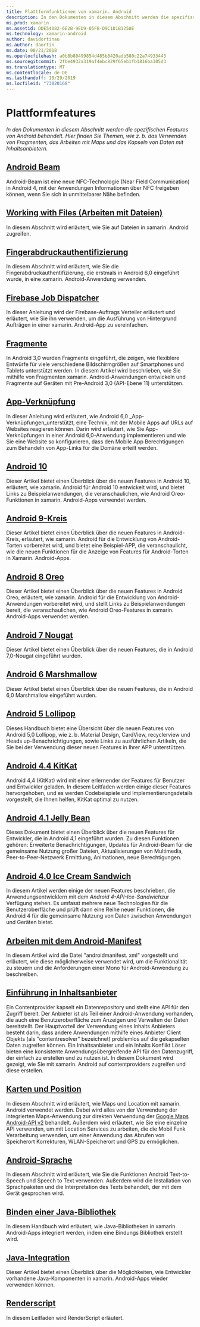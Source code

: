 ```yaml
---
title: Plattformfunktionen von xamarin. Android
description: In den Dokumenten in diesem Abschnitt werden die spezifischen Features von Android behandelt. Hier finden Sie Themen, wie z. b. das Verwenden von Fragmenten, das Arbeiten mit Maps und das Kapseln von Daten mit Inhaltsanbietern.
ms.prod: xamarin
ms.assetid: DDE54082-6E2B-9ED9-05FB-D9C1D1B1258E
ms.technology: xamarin-android
author: davidortinau
ms.author: daortin
ms.date: 08/21/2018
ms.openlocfilehash: a0b8b80499854d485b8420adb580c22a74933443
ms.sourcegitcommit: 2fbe4932a319af4ebc829f65eb1fb1816ba305d3
ms.translationtype: MT
ms.contentlocale: de-DE
ms.lasthandoff: 10/29/2019
ms.locfileid: "73020168"
---
```

# <a name="platform-features"></a>Plattformfeatures

_In den Dokumenten in diesem Abschnitt werden die spezifischen Features von Android behandelt. Hier finden Sie Themen, wie z. b. das Verwenden von Fragmenten, das Arbeiten mit Maps und das Kapseln von Daten mit Inhaltsanbietern._

## <a name="android-beamandroidplatformandroid-beammd"></a>[Android Beam](~/android/platform/android-beam.md)

Android-Beam ist eine neue NFC-Technologie (Near Field Communication) in Android 4, mit der Anwendungen Informationen über NFC freigeben können, wenn Sie sich in unmittelbarer Nähe befinden.

## <a name="working-with-filesandroidplatformfilesindexmd"></a>[Working with Files (Arbeiten mit Dateien)](~/android/platform/files/index.md)

In diesem Abschnitt wird erläutert, wie Sie auf Dateien in xamarin. Android zugreifen.

## <a name="fingerprint-authenticationandroidplatformfingerprint-authenticationindexmd"></a>[Fingerabdruckauthentifizierung](~/android/platform/fingerprint-authentication/index.md)

In diesem Abschnitt wird erläutert, wie Sie die Fingerabdruckauthentifizierung, die erstmals in Android 6,0 eingeführt wurde, in eine xamarin. Android-Anwendung verwenden.

## <a name="firebase-job-dispatcherandroidplatformfirebase-job-dispatchermd"></a>[Firebase Job Dispatcher](~/android/platform/firebase-job-dispatcher.md)

In dieser Anleitung wird der Firebase-Auftrags Verteiler erläutert und erläutert, wie Sie ihn verwenden, um die Ausführung von Hintergrund Aufträgen in einer xamarin. Android-App zu vereinfachen.

## <a name="fragmentsandroidplatformfragmentsindexmd"></a>[Fragmente](~/android/platform/fragments/index.md)

In Android 3,0 wurden Fragmente eingeführt, die zeigen, wie flexiblere Entwürfe für viele verschiedene Bildschirmgrößen auf Smartphones und Tablets unterstützt werden. In diesem Artikel wird beschrieben, wie Sie mithilfe von Fragmenten xamarin. Android-Anwendungen entwickeln und Fragmente auf Geräten mit Pre-Android 3,0 (API-Ebene 11) unterstützen.

## <a name="app-linkingandroidplatformapp-linkingmd"></a>[App-Verknüpfung](~/android/platform/app-linking.md)

In dieser Anleitung wird erläutert, wie Android 6,0 _App-Verknüpfungen_unterstützt, eine Technik, mit der Mobile Apps auf URLs auf Websites reagieren können. Darin wird erläutert, wie Sie App-Verknüpfungen in einer Android 6,0-Anwendung implementieren und wie Sie eine Website so konfigurieren, dass den Mobile App Berechtigungen zum Behandeln von App-Links für die Domäne erteilt werden.

## <a name="android-10androidplatformandroid-10md"></a>[Android 10](~/android/platform/android-10.md)

Dieser Artikel bietet einen Überblick über die neuen Features in Android 10, erläutert, wie xamarin. Android für Android 10 entwickelt wird, und bietet Links zu Beispielanwendungen, die veranschaulichen, wie Android Oreo-Funktionen in xamarin. Android-Apps verwendet werden.

## <a name="android-9-pieandroidplatformpiemd"></a>[Android 9-Kreis](~/android/platform/pie.md)

Dieser Artikel bietet einen Überblick über die neuen Features in Android-Kreis, erläutert, wie xamarin. Android für die Entwicklung von Android-Torten vorbereitet wird, und bietet eine Beispiel-APP, die veranschaulicht, wie die neuen Funktionen für die Anzeige von Features für Android-Torten in Xamarin. Android-Apps.

## <a name="android-8-oreoandroidplatformoreomd"></a>[Android 8 Oreo](~/android/platform/oreo.md)

Dieser Artikel bietet einen Überblick über die neuen Features in Android Oreo, erläutert, wie xamarin. Android für die Entwicklung von Android-Anwendungen vorbereitet wird, und stellt Links zu Beispielanwendungen bereit, die veranschaulichen, wie Android Oreo-Features in xamarin. Android-Apps verwendet werden.

## <a name="android-7-nougatandroidplatformnougatmd"></a>[Android 7 Nougat](~/android/platform/nougat.md)

Dieser Artikel bietet einen Überblick über die neuen Features, die in Android 7,0-Nougat eingeführt wurden.

## <a name="android-6-marshmallowandroidplatformmarshmallowmd"></a>[Android 6 Marshmallow](~/android/platform/marshmallow.md)

Dieser Artikel bietet einen Überblick über die neuen Features, die in Android 6,0 Marshmallow eingeführt wurden.

## <a name="android-5-lollipopandroidplatformlollipopmd"></a>[Android 5 Lollipop](~/android/platform/lollipop.md)

Dieses Handbuch bietet eine Übersicht über die neuen Features von Android 5,0 Lollipop, wie z. b. Material Design, CardView, recyclerview und Heads up-Benachrichtigungen, sowie Links zu ausführlichen Artikeln, die Sie bei der Verwendung dieser neuen Features in Ihrer APP unterstützen.

## <a name="android-44-kitkatandroidplatformkitkatmd"></a>[Android 4.4 KitKat](~/android/platform/kitkat.md)

Android 4,4 (KitKat) wird mit einer erlernender der Features für Benutzer und Entwickler geladen. In diesem Leitfaden werden einige dieser Features hervorgehoben, und es werden Codebeispiele und Implementierungsdetails vorgestellt, die Ihnen helfen, KitKat optimal zu nutzen.

## <a name="android-41-jelly-beanandroidplatformjelly-beanmd"></a>[Android 4.1 Jelly Bean](~/android/platform/jelly-bean.md)

Dieses Dokument bietet einen Überblick über die neuen Features für Entwickler, die in Android 4,1 eingeführt wurden. Zu diesen Funktionen gehören: Erweiterte Benachrichtigungen, Updates für Android-Beam für die gemeinsame Nutzung großer Dateien, Aktualisierungen von Multimedia, Peer-to-Peer-Netzwerk Ermittlung, Animationen, neue Berechtigungen.

## <a name="android-40-ice-cream-sandwichandroidplatformice-cream-sandwichmd"></a>[Android 4.0 Ice Cream Sandwich](~/android/platform/ice-cream-sandwich.md)

In diesem Artikel werden einige der neuen Features beschrieben, die Anwendungsentwicklern mit dem *Android 4-API-Ice-Sandwich*zur Verfügung stehen.
Es umfasst mehrere neue Technologien für die Benutzeroberfläche und prüft dann eine Reihe neuer Funktionen, die Android 4 für die gemeinsame Nutzung von Daten zwischen Anwendungen und Geräten bietet.

## <a name="working-with-the-android-manifestandroid-manifestmd"></a>[Arbeiten mit dem Android-Manifest](android-manifest.md)

In diesem Artikel wird die Datei "androidmanifest. xml" vorgestellt und erläutert, wie diese möglicherweise verwendet wird, um die Funktionalität zu steuern und die Anforderungen einer Mono für Android-Anwendung zu beschreiben.

## <a name="introduction-to-content-providersandroidplatformcontent-providersindexmd"></a>[Einführung in Inhaltsanbieter](~/android/platform/content-providers/index.md)

Ein Contentprovider kapselt ein Datenrepository und stellt eine API für den Zugriff bereit. Der Anbieter ist als Teil einer Android-Anwendung vorhanden, die auch eine Benutzeroberfläche zum Anzeigen und Verwalten der Daten bereitstellt. Der Hauptvorteil der Verwendung eines Inhalts Anbieters besteht darin, dass andere Anwendungen mithilfe eines Anbieter Client Objekts (als "contentresolver" bezeichnet) problemlos auf die gekapselten Daten zugreifen können. Ein Inhaltsanbieter und ein Inhalts Konflikt Löser bieten eine konsistente Anwendungsübergreifende API für den Datenzugriff, der einfach zu erstellen und zu nutzen ist. In diesem Dokument wird gezeigt, wie Sie mit xamarin. Android auf contentproviders zugreifen und diese erstellen.

## <a name="maps-and-locationandroidplatformmaps-and-locationindexmd"></a>[Karten und Position](~/android/platform/maps-and-location/index.md)

In diesem Abschnitt wird erläutert, wie Maps und Location mit xamarin. Android verwendet werden. Dabei wird alles von der Verwendung der integrierten Maps-Anwendung zur direkten Verwendung der [Google Maps Android-API v2](https://developers.google.com/maps/documentation/android/) behandelt. Außerdem wird erläutert, wie Sie eine einzelne API verwenden, um mit Location Services zu arbeiten, die die Mobil Funk Verarbeitung verwenden, um einer Anwendung das Abrufen von Speicherort Korrekturen, WLAN-Speicherort und GPS zu ermöglichen.

## <a name="android-speechandroidplatformspeechmd"></a>[Android-Sprache](~/android/platform/speech.md)

In diesem Abschnitt wird erläutert, wie Sie die Funktionen Android Text-to-Speech und Speech to Text verwenden. Außerdem wird die Installation von Sprachpaketen und die Interpretation des Texts behandelt, der mit dem Gerät gesprochen wird.

## <a name="binding-a-java-librarybinding-java-libraryindexmd"></a>[Binden einer Java-Bibliothek](binding-java-library/index.md)

In diesem Handbuch wird erläutert, wie Java-Bibliotheken in xamarin. Android-Apps integriert werden, indem eine Bindungs Bibliothek erstellt wird.

## <a name="java-integrationjava-integrationindexmd"></a>[Java-Integration](java-integration/index.md)

Dieser Artikel bietet einen Überblick über die Möglichkeiten, wie Entwickler vorhandene Java-Komponenten in xamarin. Android-Apps wieder verwenden können.

## <a name="renderscriptrenderscriptmd"></a>[Renderscript](renderscript.md)

In diesem Leitfaden wird RenderScript erläutert.
